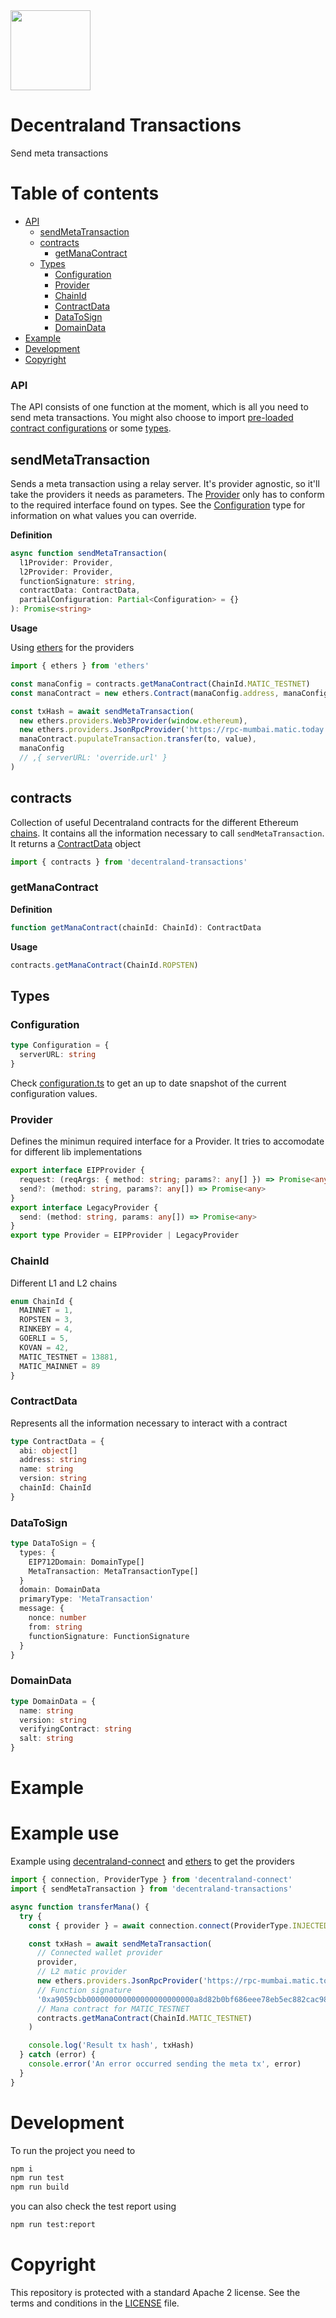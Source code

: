 <img src="https://ui.decentraland.org/decentraland_256x256.png" height="128" width="128" />

# Decentraland Transactions

Send meta transactions

# Table of contents

- [API](#api)
  - [sendMetaTransaction](#sendMetaTransaction)
  - [contracts](#contracts)
    - [getManaContract](#getManaContract)
  - [Types](#types)
    - [Configuration](#Configuration)
    - [Provider](#Provider)
    - [ChainId](#ChainId)
    - [ContractData](#ContractData)
    - [DataToSign](#DataToSign)
    - [DomainData](#DomainData)
- [Example](#example)
- [Development](#development)
- [Copyright](#copyright)

### API

The API consists of one function at the moment, which is all you need to send meta transactions. You might also choose to import [pre-loaded contract configurations](#contracts) or some [types](#types).

## sendMetaTransaction

Sends a meta transaction using a relay server. It's provider agnostic, so it'll take the providers it needs as parameters. The [Provider](#Provider) only has to conform to the required interface found on types. See the [Configuration](#Configuration) type for information on what values you can override.

**Definition**

```typescript
async function sendMetaTransaction(
  l1Provider: Provider,
  l2Provider: Provider,
  functionSignature: string,
  contractData: ContractData,
  partialConfiguration: Partial<Configuration> = {}
): Promise<string>
```

**Usage**

Using [ethers](https://github.com/ethers-io/ethers.js) for the providers

```typescript
import { ethers } from 'ethers'

const manaConfig = contracts.getManaContract(ChainId.MATIC_TESTNET)
const manaContract = new ethers.Contract(manaConfig.address, manaConfig.abi, provider)

const txHash = await sendMetaTransaction(
  new ethers.providers.Web3Provider(window.ethereum),
  new ethers.providers.JsonRpcProvider('https://rpc-mumbai.matic.today'),
  manaContract.pupulateTransaction.transfer(to, value),
  manaConfig
  // ,{ serverURL: 'override.url' }
)
```

## contracts

Collection of useful Decentraland contracts for the different Ethereum [chains](#ChainId). It contains all the information necessary to call `sendMetaTransaction`. It returns a [ContractData](#ContractData) object

```typescript
import { contracts } from 'decentraland-transactions'
```

### getManaContract

**Definition**

```typescript
function getManaContract(chainId: ChainId): ContractData
```

**Usage**

```typescript
contracts.getManaContract(ChainId.ROPSTEN)
```


## Types

### Configuration

```typescript
type Configuration = {
  serverURL: string
}
```

Check [configuration.ts](https://github.com/decentraland/decentraland-transactions/blob/master/src/configuration.ts) to get an up to date snapshot of the current configuration values.

### Provider

Defines the minimun required interface for a Provider. It tries to accomodate for different lib implementations

```typescript
export interface EIPProvider {
  request: (reqArgs: { method: string; params?: any[] }) => Promise<any>
  send?: (method: string, params?: any[]) => Promise<any>
}
export interface LegacyProvider {
  send: (method: string, params: any[]) => Promise<any>
}
export type Provider = EIPProvider | LegacyProvider
```

### ChainId

Different L1 and L2 chains

```typescript
enum ChainId {
  MAINNET = 1,
  ROPSTEN = 3,
  RINKEBY = 4,
  GOERLI = 5,
  KOVAN = 42,
  MATIC_TESTNET = 13881,
  MATIC_MAINNET = 89
}
```

### ContractData

Represents all the information necessary to interact with a contract

```typescript
type ContractData = {
  abi: object[]
  address: string
  name: string
  version: string
  chainId: ChainId
}
```

### DataToSign

```typescript
type DataToSign = {
  types: {
    EIP712Domain: DomainType[]
    MetaTransaction: MetaTransactionType[]
  }
  domain: DomainData
  primaryType: 'MetaTransaction'
  message: {
    nonce: number
    from: string
    functionSignature: FunctionSignature
  }
}
```

### DomainData

```typescript
type DomainData = {
  name: string
  version: string
  verifyingContract: string
  salt: string
}
```

# Example

# Example use

Example using [decentraland-connect](https://github.com/decentraland/decentraland-connect) and [ethers](https://github.com/ethers-io/ethers.js) to get the providers

```typescript
import { connection, ProviderType } from 'decentraland-connect'
import { sendMetaTransaction } from 'decentraland-transactions'

async function transferMana() {
  try {
    const { provider } = await connection.connect(ProviderType.INJECTED)

    const txHash = await sendMetaTransaction(
      // Connected wallet provider
      provider,
      // L2 matic provider
      new ethers.providers.JsonRpcProvider('https://rpc-mumbai.matic.today'),
      // Function signature
      '0xa9059cbb000000000000000000000000a8d82b0bf686eee78eb5ec882cac98fdd1335ef50000000000000000000000000000000000000000000000000000000000000001',
      // Mana contract for MATIC_TESTNET
      contracts.getManaContract(ChainId.MATIC_TESTNET)
    )

    console.log('Result tx hash', txHash)
  } catch (error) {
    console.error('An error occurred sending the meta tx', error)
  }
}
```

# Development

To run the project you need to

```bash
npm i
npm run test
npm run build
```

you can also check the test report using

```bash
npm run test:report
```

# Copyright

This repository is protected with a standard Apache 2 license. See the terms and conditions in the [LICENSE](https://github.com/decentraland/decentraland-transactions/blob/master/LICENSE) file.
